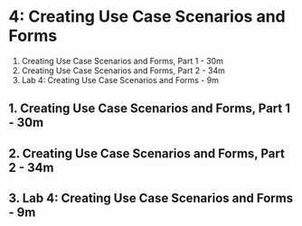 # 4: Creating Use Case Scenarios and Forms

1. Creating Use Case Scenarios and Forms, Part 1 - 30m
2. Creating Use Case Scenarios and Forms, Part 2 - 34m
3. Lab 4: Creating Use Case Scenarios and Forms - 9m

## 1. Creating Use Case Scenarios and Forms, Part 1 - 30m
## 2. Creating Use Case Scenarios and Forms, Part 2 - 34m
## 3. Lab 4: Creating Use Case Scenarios and Forms - 9m
